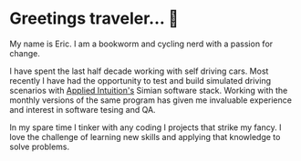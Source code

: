 <h1>Greetings traveler... 👋</h1>

My name is Eric. I am a bookworm and cycling nerd with a passion for change. 

I have spent the last half decade working with self driving cars. Most recently I have had the opportunity to test and build simulated driving scenarios with [Applied Intuition's](https://www.appliedintuition.com/simulation) Simian software stack. Working with the monthly versions of the same program has given me invaluable experience and interest in software tesing and QA. 

In my spare time I tinker with any coding I projects that strike my fancy. I love the challenge of learning new skills and applying that knowledge to solve problems. 
